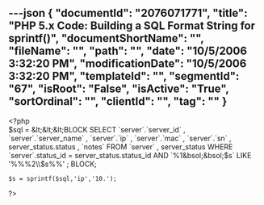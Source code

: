 ---json
{
  "documentId": "2076071771",
  "title": "PHP 5.x Code: Building a SQL Format String for sprintf()",
  "documentShortName": "",
  "fileName": "",
  "path": "",
  "date": "10/5/2006 3:32:20 PM",
  "modificationDate": "10/5/2006 3:32:20 PM",
  "templateId": "",
  "segmentId": "67",
  "isRoot": "False",
  "isActive": "True",
  "sortOrdinal": "",
  "clientId": "",
  "tag": ""
}
---

&lt;?php        
    $sql = &lt;&lt;&lt;BLOCK
SELECT
    `server`.`server_id`
,   `server`.`server_name`
,   `server`.`ip` 
,   `server`.`mac`
,   `server`.`sn`
,   server_status.status
,   `notes`
FROM
    `server`
,   server_status
WHERE
    `server`.status_id = server_status.status_id
AND
    `%1&bsol;&bsol;$s` LIKE '%%%2&bsol;&bsol;$s%%'
;
BLOCK;

    $s = sprintf($sql,'ip','10.');
?&gt;
